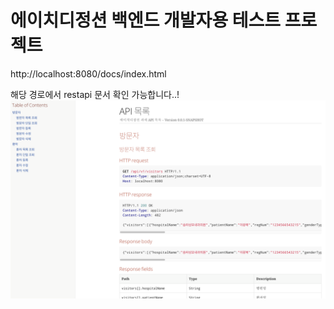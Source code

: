 # 에이치디정션 백엔드 개발자용 테스트 프로젝트

http://localhost:8080/docs/index.html

해당 경로에서 restapi 문서 확인 가능합니다..!![api_image.png](api_image.png)